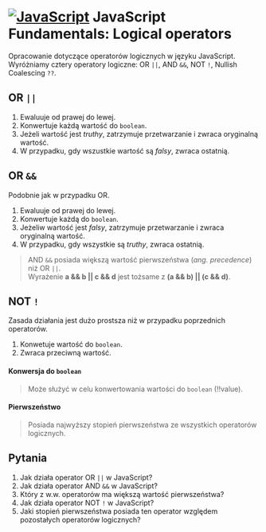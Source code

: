 # [![JavaScript](https://img.shields.io/badge/JavaScript-F7DF1E?style=for-the-badge&logo=javascript&logoColor=black)](https://developer.mozilla.org/en-US/docs/Web/JavaScript) JavaScript Fundamentals: Logical operators
  
Opracowanie dotyczące operatorów logicznych w języku JavaScript.
Wyróżniamy cztery operatory logiczne: OR `||`, AND `&&`, NOT `!`, Nullish Coalescing `??`.

## OR `||`
1. Ewaluuje od prawej do lewej.
2. Konwertuje każdą wartość do `boolean`.
2. Jeżeli wartość jest *truthy*, zatrzymuje przetwarzanie i zwraca oryginalną wartość.
3. W przypadku, gdy wszustkie wartość są *falsy*, zwraca ostatnią.

## OR `&&`
Podobnie jak w przypadku OR.
1. Ewaluuje od prawej do lewej.
2. Konwertuje każdą do `boolean`.
3. Jeżeliw wartość jest *falsy*, zatrzymuje przetwarzanie i zwraca oryginalną wartość.
4. W przypadku, gdy wszystkie są *truthy*, zwraca ostatnią.

>AND `&&` posiada większą wartość pierwszeństwa (*ang. precedence*) niż OR `||`.  
Wyrażenie **a && b || c && d** jest tożsame z **(a && b) || (c && d)**.

## NOT `!`
Zasada działania jest dużo prostsza niż w przypadku poprzednich operatorów.
1. Konwetuje wartość do `boolean`.
2. Zwraca przeciwną wartość.

#### Konwersja do `boolean`
>Może służyć w celu konwertowania wartości do `boolean` (!!value).
#### Pierwszeństwo
>Posiada najwyższy stopień pierwszeństwa ze wszystkich operatorów logicznych.

## Pytania
1. Jak działa operator OR `||` w JavaScript?
2. Jak działa operator AND `&&` w JavaScript?
3. Który z w.w. operatorów ma większą wartość pierwszeństwa?
4. Jak działa operator NOT `!` w JavaScript?
5. Jaki stopień pierwszeństwa posiada ten operator względem pozostałych operatorów logicznych?
